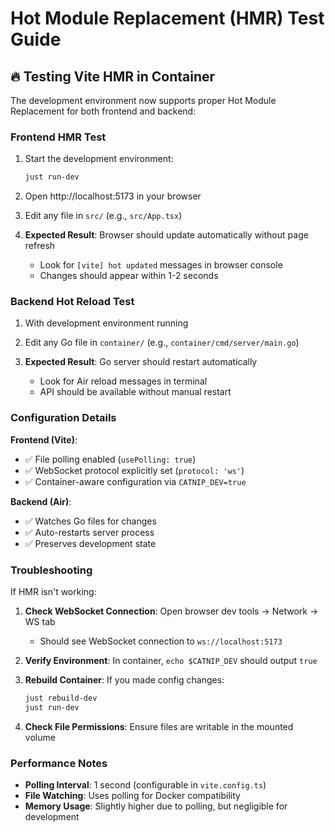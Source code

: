 # Hot Module Replacement (HMR) Test Guide

## 🔥 Testing Vite HMR in Container

The development environment now supports proper Hot Module Replacement for both frontend and backend:

### Frontend HMR Test
1. Start the development environment:
   ```bash
   just run-dev
   ```

2. Open http://localhost:5173 in your browser

3. Edit any file in `src/` (e.g., `src/App.tsx`)

4. **Expected Result**: Browser should update automatically without page refresh
   - Look for `[vite] hot updated` messages in browser console
   - Changes should appear within 1-2 seconds

### Backend Hot Reload Test  
1. With development environment running
   
2. Edit any Go file in `container/` (e.g., `container/cmd/server/main.go`)

3. **Expected Result**: Go server should restart automatically
   - Look for Air reload messages in terminal
   - API should be available without manual restart

### Configuration Details

**Frontend (Vite)**:
- ✅ File polling enabled (`usePolling: true`)
- ✅ WebSocket protocol explicitly set (`protocol: 'ws'`)
- ✅ Container-aware configuration via `CATNIP_DEV=true`

**Backend (Air)**:
- ✅ Watches Go files for changes
- ✅ Auto-restarts server process
- ✅ Preserves development state

### Troubleshooting

If HMR isn't working:

1. **Check WebSocket Connection**: Open browser dev tools → Network → WS tab
   - Should see WebSocket connection to `ws://localhost:5173`

2. **Verify Environment**: In container, `echo $CATNIP_DEV` should output `true`

3. **Rebuild Container**: If you made config changes:
   ```bash
   just rebuild-dev
   just run-dev
   ```

4. **Check File Permissions**: Ensure files are writable in the mounted volume

### Performance Notes

- **Polling Interval**: 1 second (configurable in `vite.config.ts`)
- **File Watching**: Uses polling for Docker compatibility
- **Memory Usage**: Slightly higher due to polling, but negligible for development